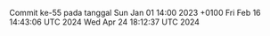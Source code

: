Commit ke-55 pada tanggal Sun Jan 01 14:00 2023 +0100
Fri Feb 16 14:43:06 UTC 2024
Wed Apr 24 18:12:37 UTC 2024
